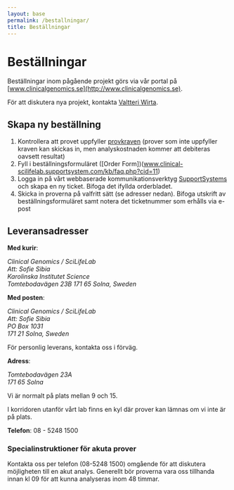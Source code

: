 ```yaml
---
layout: base
permalink: /bestallningar/
title: Beställningar
---
```


# Beställningar
Beställningar inom pågående projekt görs via vår portal på [www.clinicalgenomics.se](http://www.clinicalgenomics.se).

För att diskutera nya projekt, kontakta [Valtteri Wirta](mailto:valtteri.wirta@scilifelab.se).


## Skapa ny beställning
1. Kontrollera att provet uppfyller [provkraven](www.clinicalgenomics.se/provkrav/) (prover som inte uppfyller kraven kan skickas in, men analyskostnaden kommer att debiteras oavsett resultat)
2. Fyll i beställningsformuläret ([Order Form])(www.clinical-scilifelab.supportsystem.com/kb/faq.php?cid=11)
3. Logga in på vårt webbaserade kommunikationsverktyg [SupportSystems](www.https://clinical-scilifelab.supportsystem.com) och skapa en ny ticket. Bifoga det ifyllda orderbladet.
4. Skicka in proverna på valfritt sätt (se adresser nedan). Bifoga utskrift av beställningsformuläret samt notera det ticketnummer som erhålls via e-post



## Leveransadresser

**Med kurir**:

<address>
	Clinical Genomics / SciLifeLab <br>
	Att: Sofie Sibia <br>
	Karolinska Institutet Science <br>
	Tomtebodavägen 23B 171 65 Solna, Sweden
</address>

**Med posten**:

<address>
	Clinical Genomics / SciLifeLab <br>
	Att: Sofie Sibia <br>
	PO Box 1031 <br>
	171 21 Solna, Sweden
</address>

För personlig leverans, kontakta oss i förväg. 

**Adress**:

<address>
	Tomtebodavägen 23A <br>
	171 65 Solna
</address>

Vi är normalt på plats mellan 9 och 15.

I korridoren utanför vårt lab finns en kyl där prover kan lämnas om vi inte är på plats. 

**Telefon**: 08 - 5248 1500

### Specialinstruktioner för akuta prover
Kontakta oss per telefon (08-5248 1500) omgående för att diskutera möjligheten till en akut analys. Generellt bör proverna vara oss tillhanda innan kl 09 för att kunna analyseras inom 48 timmar.
